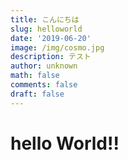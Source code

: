 ```yaml
---
title: こんにちは
slug: helloworld
date: '2019-06-20'
image: /img/cosmo.jpg
description: テスト
author: unknown
math: false
comments: false
draft: false
---
```

# **hello World!!**
